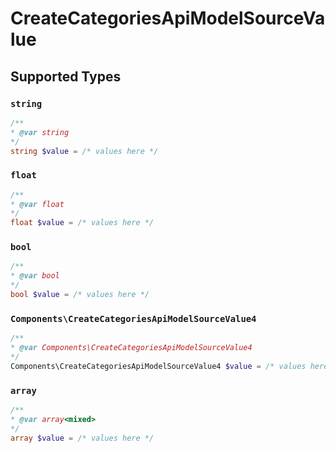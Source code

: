 # CreateCategoriesApiModelSourceValue


## Supported Types

### `string`

```php
/**
* @var string
*/
string $value = /* values here */
```

### `float`

```php
/**
* @var float
*/
float $value = /* values here */
```

### `bool`

```php
/**
* @var bool
*/
bool $value = /* values here */
```

### `Components\CreateCategoriesApiModelSourceValue4`

```php
/**
* @var Components\CreateCategoriesApiModelSourceValue4
*/
Components\CreateCategoriesApiModelSourceValue4 $value = /* values here */
```

### `array`

```php
/**
* @var array<mixed>
*/
array $value = /* values here */
```

